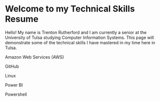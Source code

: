 # Welcome to my Technical Skills Resume

Hello! My name is Trenton Rutherford and I am currently a senior at the University of Tulsa studying Computer Information Systems. This page will demonstrate some of the technical skills I have mastered in my time here in Tulsa. 

Amazon Web Services (AWS)

GitHub

Linux

Power BI

Powershell

